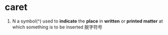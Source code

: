 # caret

1. N a symbol(^) used to **indicate** the **place** in **written** or **printed matter** at which something is to be inserted  脱字符号